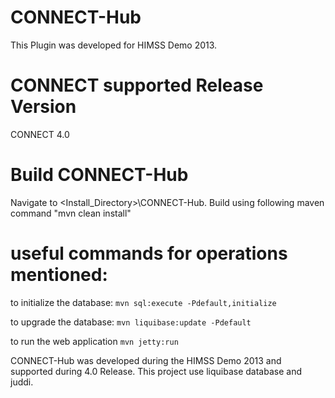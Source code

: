 CONNECT-Hub
===========
This Plugin was developed for HIMSS Demo 2013.

CONNECT supported Release Version
=================================
CONNECT 4.0

Build CONNECT-Hub
================
Navigate to <Install_Directory>\CONNECT-Hub. Build using following maven command "mvn clean install"

useful commands for operations mentioned:
=========================================
to initialize the database:
```mvn sql:execute -Pdefault,initialize```

to upgrade the database:
```mvn liquibase:update -Pdefault```

to run the web application
```mvn jetty:run ```

CONNECT-Hub was developed during the HIMSS Demo 2013 and supported during 4.0 Release. This project use liquibase database and juddi.


